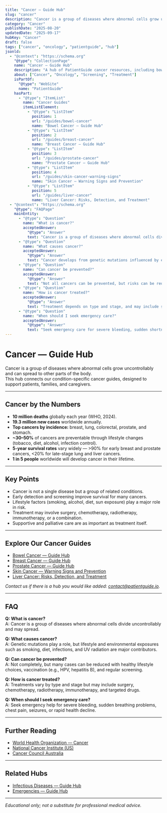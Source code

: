 ```yaml
---
title: "Cancer — Guide Hub"
slug: "cancer"
description: "Cancer is a group of diseases where abnormal cells grow uncontrollably and may spread. Explore guides on bowel, breast, prostate, skin, and more."
category: "Cancer"
publishDate: "2025-08-20"
updatedDate: "2025-09-17"
hubKey: "Cancer"
draft: false
tags: ["cancer", "oncology", "patientguide", "hub"]
jsonld:
  - "@context": "https://schema.org"
    "@type": "CollectionPage"
    name: "Cancer — Guide Hub"
    description: "A hub of PatientGuide cancer resources, including bowel, breast, prostate, skin, and liver cancer."
    about: ["Cancer", "Oncology", "Screening", "Treatment"]
    isPartOf:
      "@type": "WebSite"
      name: "PatientGuide"
    hasPart:
      - "@type": "ItemList"
        name: "Cancer Guides"
        itemListElement:
          - "@type": "ListItem"
            position: 1
            url: "/guides/bowel-cancer"
            name: "Bowel Cancer — Guide Hub"
          - "@type": "ListItem"
            position: 2
            url: "/guides/breast-cancer"
            name: "Breast Cancer — Guide Hub"
          - "@type": "ListItem"
            position: 3
            url: "/guides/prostate-cancer"
            name: "Prostate Cancer — Guide Hub"
          - "@type": "ListItem"
            position: 4
            url: "/guides/skin-cancer-warning-signs"
            name: "Skin Cancer — Warning Signs and Prevention"
          - "@type": "ListItem"
            position: 5
            url: "/guides/liver-cancer"
            name: "Liver Cancer: Risks, Detection, and Treatment"
  - "@context": "https://schema.org"
    "@type": "FAQPage"
    mainEntity:
      - "@type": "Question"
        name: "What is cancer?"
        acceptedAnswer:
          "@type": "Answer"
          text: "Cancer is a group of diseases where abnormal cells divide uncontrollably and may invade or spread to other parts of the body."
      - "@type": "Question"
        name: "What causes cancer?"
        acceptedAnswer:
          "@type": "Answer"
          text: "Cancer develops from genetic mutations influenced by environmental and lifestyle factors such as smoking, diet, infections, radiation, and sun exposure."
      - "@type": "Question"
        name: "Can cancer be prevented?"
        acceptedAnswer:
          "@type": "Answer"
          text: "Not all cancers can be prevented, but risks can be reduced through lifestyle changes, vaccination, screening, and early detection."
      - "@type": "Question"
        name: "How is cancer treated?"
        acceptedAnswer:
          "@type": "Answer"
          text: "Treatment depends on type and stage, and may include surgery, chemotherapy, radiotherapy, targeted therapy, or immunotherapy."
      - "@type": "Question"
        name: "When should I seek emergency care?"
        acceptedAnswer:
          "@type": "Answer"
          text: "Seek emergency care for severe bleeding, sudden shortness of breath, chest pain, seizures, or any rapidly worsening symptoms."
---
```


# Cancer — Guide Hub

Cancer is a group of diseases where abnormal cells grow uncontrollably and can spread to other parts of the body.  
This hub connects our condition-specific cancer guides, designed to support patients, families, and caregivers.

---

## Cancer by the Numbers
- **10 million deaths** globally each year (WHO, 2024).  
- **19.3 million new cases** worldwide annually.  
- **Top cancers by incidence:** breast, lung, colorectal, prostate, and stomach.  
- **~30–50%** of cancers are preventable through lifestyle changes (tobacco, diet, alcohol, infection control).  
- **5-year survival rates** vary widely — >90% for early breast and prostate cancers, <20% for late-stage lung and liver cancers.  
- **1 in 5 people** worldwide will develop cancer in their lifetime.  

---

## Key Points
- Cancer is not a single disease but a group of related conditions.  
- Early detection and screening improve survival for many cancers.  
- Lifestyle factors (smoking, alcohol, diet, sun exposure) play a major role in risk.  
- Treatment may involve surgery, chemotherapy, radiotherapy, immunotherapy, or a combination.  
- Supportive and palliative care are as important as treatment itself.  

---

## Explore Our Cancer Guides
- [Bowel Cancer — Guide Hub](/guides/bowel-cancer)  
- [Breast Cancer — Guide Hub](/guides/breast-cancer)  
- [Prostate Cancer — Guide Hub](/guides/prostate-cancer)  
- [Skin Cancer — Warning Signs and Prevention](/guides/skin-cancer-warning-signs)  
- [Liver Cancer: Risks, Detection, and Treatment](/guides/liver-cancer)  

*Contact us if there is a hub you would like added: [contact@patientguide.io](mailto:contact@patientguide.io).*  

---

## FAQ
**Q: What is cancer?**  
A: Cancer is a group of diseases where abnormal cells divide uncontrollably and may spread.  

**Q: What causes cancer?**  
A: Genetic mutations play a role, but lifestyle and environmental exposures such as smoking, diet, infections, and UV radiation are major contributors.  

**Q: Can cancer be prevented?**  
A: Not completely, but many cases can be reduced with healthy lifestyle choices, vaccination (e.g., HPV, hepatitis B), and regular screening.  

**Q: How is cancer treated?**  
A: Treatments vary by type and stage but may include surgery, chemotherapy, radiotherapy, immunotherapy, and targeted drugs.  

**Q: When should I seek emergency care?**  
A: Seek emergency help for severe bleeding, sudden breathing problems, chest pain, seizures, or rapid health decline.  

---

## Further Reading
- [World Health Organization — Cancer](https://www.who.int/health-topics/cancer)  
- [National Cancer Institute (US)](https://www.cancer.gov/)  
- [Cancer Council Australia](https://www.cancer.org.au/)  

---

## Related Hubs
- [Infectious Diseases — Guide Hub](/guides/infectious-diseases)  
- [Emergencies — Guide Hub](/guides/emergencies)  

---

*Educational only; not a substitute for professional medical advice.*


